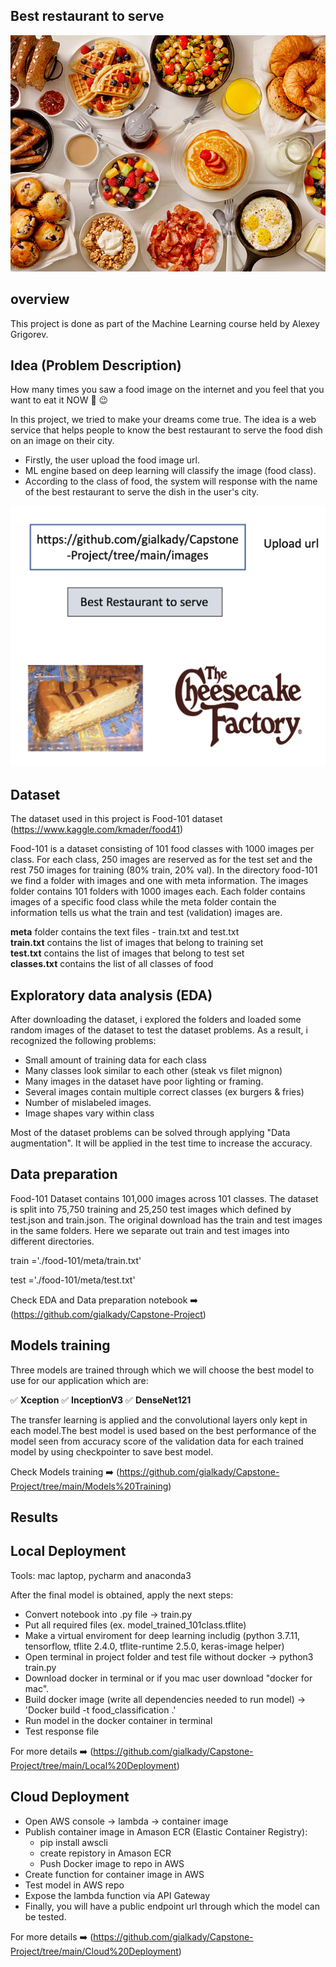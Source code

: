 ## Best restaurant to serve
![img](https://github.com/gialkady/Capstone-Project/blob/main/images/istockphoto-531306158-612x612.jpeg)


## overview 

This project is done as part of the Machine Learning course held by Alexey Grigorev.


## Idea (Problem Description)

How many times you saw a food image on the internet and you feel that you want to eat it NOW 🤩 😉  

In this project, we tried to make your dreams come true. The idea is a web service that helps people to know the best restaurant to serve the food dish on an image on their city. 

- Firstly, the user upload the food image url.
- ML engine based on deep learning will classify the image (food class). 
- According to the class of food, the system will response with the name of the best restaurant to serve the dish in the user's city.

![img](https://github.com/gialkady/Capstone-Project/blob/main/images/Best%20Restaurant%20to%20serve.png)

## Dataset

The dataset used in this project is Food-101 dataset (https://www.kaggle.com/kmader/food41)

Food-101 is a dataset consisting of 101 food classes with 1000 images per class. For each class, 250 images are reserved as for the test set and the rest 750 images for training (80% train, 20% val). In the directory food-101 we find a folder with images and one with meta information. The images folder contains 101 folders with 1000 images each. Each folder contains images of a specific food class while the meta folder contain the information tells us what the train and test (validation) images are.

**meta** folder contains the text files - train.txt and test.txt  
**train.txt** contains the list of images that belong to training set  
**test.txt** contains the list of images that belong to test set  
**classes.txt** contains the list of all classes of food

## Exploratory data analysis (EDA)
  

After downloading the dataset, i explored the folders and loaded some random images of the dataset to test the dataset problems. As a result, i recognized the following problems:

- Small amount of training data for each class
- Many classes look similar to each other (steak vs filet mignon)
- Many images in the dataset have poor lighting or framing.
- Several images contain multiple correct classes (ex burgers & fries)
- Number of mislabeled images.
- Image shapes vary within class

Most of the dataset problems can be solved through applying "Data augmentation". It will be applied in the test time to increase the accuracy.

## Data preparation

Food-101 Dataset contains 101,000 images across 101 classes. The dataset is split into 75,750 training and 25,250 test images which defined by test.json and train.json. The original download has the train and test images in the same folders. Here we separate out train and test images into different directories.

train ='./food-101/meta/train.txt'

test ='./food-101/meta/test.txt'

Check EDA and Data preparation notebook ➡️ (https://github.com/gialkady/Capstone-Project)

## Models training 

Three models are trained through which we will choose the best model to use for our application which are:

 ✅ **Xception** 
 ✅ **InceptionV3** 
 ✅ **DenseNet121**

The transfer learning is applied and the convolutional layers only kept in each model.The best model is used based on the best performance of the model seen from accuracy score of the validation data for each trained model by using checkpointer to save best model.

Check Models training ➡️ (https://github.com/gialkady/Capstone-Project/tree/main/Models%20Training)

## Results

## Local Deployment

Tools: mac laptop, pycharm and anaconda3

After the final model is obtained, apply the next steps:
- Convert notebook into .py file -> train.py
- Put all required files (ex. model_trained_101class.tflite)
- Make a virtual enviroment for deep learning includig (python 3.7.11, tensorflow, tflite 2.4.0, tflite-runtime 2.5.0, keras-image helper)
- Open terminal in project folder and test file without docker -> python3 train.py
- Download docker in terminal or if you mac user download "docker for mac".
- Build docker image (write all dependencies needed to run model) -> 'Docker build -t food_classification .'
- Run model in the docker container in terminal 
- Test response file

For more details ➡️ (https://github.com/gialkady/Capstone-Project/tree/main/Local%20Deployment)

## Cloud Deployment 

- Open AWS console -> lambda -> container image
- Publish container image in Amason ECR (Elastic Container Registry):
    - pip install awscli
    - create repistory in Amason ECR
    - Push Docker image to repo in AWS 
- Create function for container image in AWS
- Test model in AWS repo
- Expose the lambda function via API Gateway
- Finally, you will have a public endpoint url through which the model can be tested. 
     
For more details ➡️ (https://github.com/gialkady/Capstone-Project/tree/main/Cloud%20Deployment)
